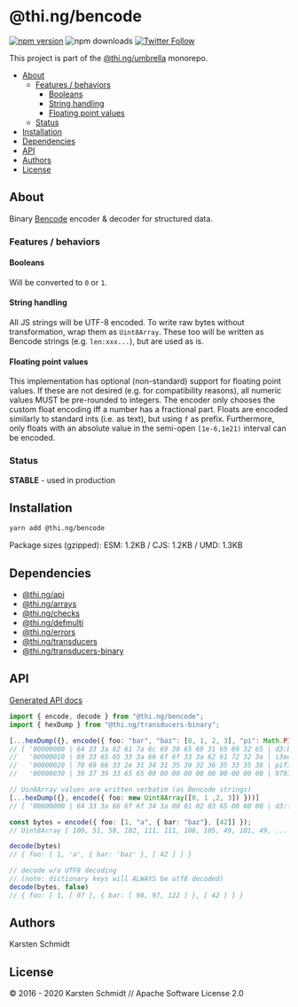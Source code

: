 <!-- This file is generated - DO NOT EDIT! -->

# @thi.ng/bencode

[![npm version](https://img.shields.io/npm/v/@thi.ng/bencode.svg)](https://www.npmjs.com/package/@thi.ng/bencode)
![npm downloads](https://img.shields.io/npm/dm/@thi.ng/bencode.svg)
[![Twitter Follow](https://img.shields.io/twitter/follow/thing_umbrella.svg?style=flat-square&label=twitter)](https://twitter.com/thing_umbrella)

This project is part of the
[@thi.ng/umbrella](https://github.com/thi-ng/umbrella/) monorepo.

- [About](#about)
  - [Features / behaviors](#features--behaviors)
    - [Booleans](#booleans)
    - [String handling](#string-handling)
    - [Floating point values](#floating-point-values)
  - [Status](#status)
- [Installation](#installation)
- [Dependencies](#dependencies)
- [API](#api)
- [Authors](#authors)
- [License](#license)

## About

Binary [Bencode](https://en.wikipedia.org/wiki/Bencode) encoder &
decoder for structured data.

### Features / behaviors

#### Booleans

Will be converted to `0` or `1`.

#### String handling

All JS strings will be UTF-8 encoded. To write raw bytes without
transformation, wrap them as `Uint8Array`. These too will be written as
Bencode strings (e.g. `len:xxx...`), but are used as is.

#### Floating point values

This implementation has optional (non-standard) support for floating
point values. If these are not desired (e.g. for compatibility reasons),
all numeric values MUST be pre-rounded to integers. The encoder only
chooses the custom float encoding iff a number has a fractional part.
Floats are encoded similarly to standard ints (i.e. as text), but using
`f` as prefix. Furthermore, only floats with an absolute value in the
semi-open `[1e-6,1e21)` interval can be encoded.

### Status

**STABLE** - used in production

## Installation

```bash
yarn add @thi.ng/bencode
```

Package sizes (gzipped): ESM: 1.2KB / CJS: 1.2KB / UMD: 1.3KB

## Dependencies

- [@thi.ng/api](https://github.com/thi-ng/umbrella/tree/master/packages/api)
- [@thi.ng/arrays](https://github.com/thi-ng/umbrella/tree/master/packages/arrays)
- [@thi.ng/checks](https://github.com/thi-ng/umbrella/tree/master/packages/checks)
- [@thi.ng/defmulti](https://github.com/thi-ng/umbrella/tree/master/packages/defmulti)
- [@thi.ng/errors](https://github.com/thi-ng/umbrella/tree/master/packages/errors)
- [@thi.ng/transducers](https://github.com/thi-ng/umbrella/tree/master/packages/transducers)
- [@thi.ng/transducers-binary](https://github.com/thi-ng/umbrella/tree/master/packages/transducers-binary)

## API

[Generated API docs](https://docs.thi.ng/umbrella/bencode/)

```ts
import { encode, decode } from "@thi.ng/bencode";
import { hexDump } from "@thi.ng/transducers-binary";

[...hexDump({}, encode({ foo: "bar", "baz": [0, 1, 2, 3], "pi": Math.PI }))]
// [ '00000000 | 64 33 3a 62 61 7a 6c 69 30 65 69 31 65 69 32 65 | d3:bazli0ei1ei2e',
//   '00000010 | 69 33 65 65 33 3a 66 6f 6f 33 3a 62 61 72 32 3a | i3ee3:foo3:bar2:',
//   '00000020 | 70 69 66 33 2e 31 34 31 35 39 32 36 35 33 35 38 | pif3.14159265358',
//   '00000030 | 39 37 39 33 65 65 00 00 00 00 00 00 00 00 00 00 | 9793ee..........' ]

// Uin8Array values are written verbatim (as Bencode strings)
[...hexDump({}, encode({ foo: new Uint8Array([0, 1 ,2, 3]) }))]
// [ '00000000 | 64 33 3a 66 6f 6f 34 3a 00 01 02 03 65 00 00 00 | d3:foo4:....e...' ]

const bytes = encode({ foo: [1, "a", { bar: "baz"}, [42]] });
// Uint8Array [ 100, 51, 58, 102, 111, 111, 108, 105, 49, 101, 49, ... ]

decode(bytes)
// { foo: [ 1, 'a', { bar: 'baz' }, [ 42 ] ] }

// decode w/o UTF8 decoding
// (note: dictionary keys will ALWAYS be utf8 decoded)
decode(bytes, false)
// { foo: [ 1, [ 97 ], { bar: [ 98, 97, 122 ] }, [ 42 ] ] }
```

## Authors

Karsten Schmidt

## License

&copy; 2016 - 2020 Karsten Schmidt // Apache Software License 2.0
